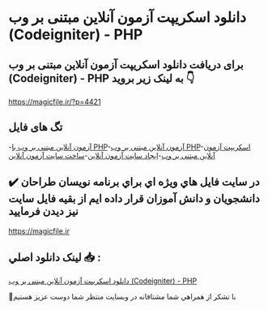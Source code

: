 # دانلود اسکریپت آزمون آنلاین مبتنی بر وب (Codeigniter) - PHP

## برای دریافت دانلود اسکریپت آزمون آنلاین مبتنی بر وب (Codeigniter) - PHP به لینک زیر بروید 👇

https://magicfile.ir/?p=4421

## تگ های فایل

-[آزمون آنلاین مبتنی بر وب با PHP](https://magicfile.ir/product/%d8%a7%d8%b3%da%a9%d8%b1%db%8c%d9%be%d8%aa-%d8%a2%d8%b2%d9%85%d9%88%d9%86-%d8%a2%d9%86%d9%84%d8%a7%db%8c%d9%86-%d9%85%d8%a8%d8%aa%d9%86%db%8c-%d8%a8%d8%b1-%d9%88%d8%a8-codeigniter-php/)-[آزمون آنلاین مبتنی بر وب PHP](https://magicfile.ir/product/%d8%a7%d8%b3%da%a9%d8%b1%db%8c%d9%be%d8%aa-%d8%a2%d8%b2%d9%85%d9%88%d9%86-%d8%a2%d9%86%d9%84%d8%a7%db%8c%d9%86-%d9%85%d8%a8%d8%aa%d9%86%db%8c-%d8%a8%d8%b1-%d9%88%d8%a8-codeigniter-php/)-[اسکریپت آزمون آنلاین مبتنی بر وب](https://magicfile.ir/product/%d8%a7%d8%b3%da%a9%d8%b1%db%8c%d9%be%d8%aa-%d8%a2%d8%b2%d9%85%d9%88%d9%86-%d8%a2%d9%86%d9%84%d8%a7%db%8c%d9%86-%d9%85%d8%a8%d8%aa%d9%86%db%8c-%d8%a8%d8%b1-%d9%88%d8%a8-codeigniter-php/)-[ایجاد سایت آزمون آنلاین](https://magicfile.ir/product/%d8%a7%d8%b3%da%a9%d8%b1%db%8c%d9%be%d8%aa-%d8%a2%d8%b2%d9%85%d9%88%d9%86-%d8%a2%d9%86%d9%84%d8%a7%db%8c%d9%86-%d9%85%d8%a8%d8%aa%d9%86%db%8c-%d8%a8%d8%b1-%d9%88%d8%a8-codeigniter-php/)-[ساخت سایت آزمون آنلاین](https://magicfile.ir/product/%d8%a7%d8%b3%da%a9%d8%b1%db%8c%d9%be%d8%aa-%d8%a2%d8%b2%d9%85%d9%88%d9%86-%d8%a2%d9%86%d9%84%d8%a7%db%8c%d9%86-%d9%85%d8%a8%d8%aa%d9%86%db%8c-%d8%a8%d8%b1-%d9%88%d8%a8-codeigniter-php/)

## ✔️ در سايت فايل هاي ويژه اي براي برنامه نويسان طراحان دانشجويان و دانش آموزان قرار داده ايم از بقيه فايل سايت نيز ديدن فرماييد

https://magicfile.ir


## لينک دانلود اصلي 📥 :

[دانلود اسکریپت آزمون آنلاین مبتنی بر وب (Codeigniter) - PHP](https://magicfile.ir/product/%d8%a7%d8%b3%da%a9%d8%b1%db%8c%d9%be%d8%aa-%d8%a2%d8%b2%d9%85%d9%88%d9%86-%d8%a2%d9%86%d9%84%d8%a7%db%8c%d9%86-%d9%85%d8%a8%d8%aa%d9%86%db%8c-%d8%a8%d8%b1-%d9%88%d8%a8-codeigniter-php/) 


🙏با تشکر از همراهي شما مشتاقانه در وبسایت منتظر شما دوست عزیز هستیم


